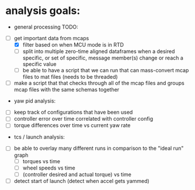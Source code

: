 # analysis goals:

- general processing TODO:
- [ ] get important data from mcaps
    - [x] filter based on when MCU mode is in RTD
    - [ ] split into multiple zero-time aligned dataframes when a desired specific, or set of specific, message member(s) change or reach a specific value
    - [ ] be able to have a script that we can run that can mass-convert mcap files to mat files (needs to be threaded)
- [ ] make a script that that checks through all of the mcap files and groups mcap files with the same schemas together

- yaw pid analysis:
- [ ] keep track of configurations that have been used
- [ ] controller error over time correlated with controller config
- [ ] torque differences over time vs current yaw rate

- tcs / launch analysis:
- [ ] be able to overlay many different runs in comparison to the "ideal run" graph
    - [ ] torques vs time
    - [ ] wheel speeds vs time
    - [ ] (controller desired and actual torque) vs time 
- [ ] detect start of launch (detect when accel gets yammed)
